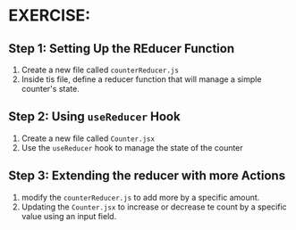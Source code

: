 # EXERCISE:

## Step 1: Setting Up the REducer Function

1. Create a new file called `counterReducer.js`
2. Inside tis file, define a reducer function that will manage a simple counter's state.

## Step 2: Using `useReducer` Hook

1. Create a new file called `Counter.jsx`
2. Use the `useReducer` hook to manage the state of the counter

## Step 3: Extending the reducer with more Actions

1. modify the `counterReducer.js` to add more by a specific amount.
2. Updating the `Counter.jsx` to increase or decrease te count by a specific value using an input field.
